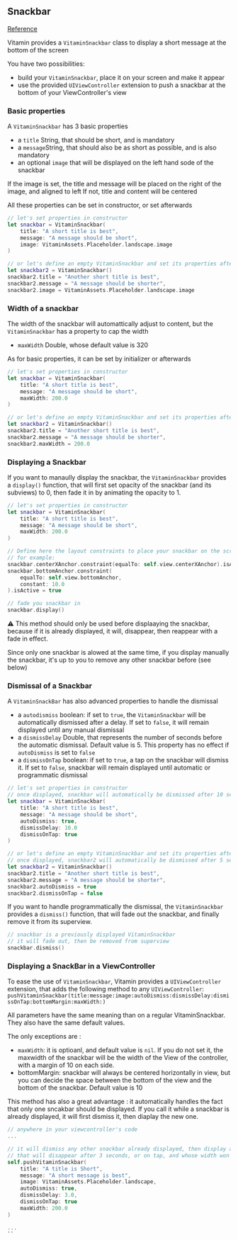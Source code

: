## Snackbar
[Reference](https://www.decathlon.design/726f8c765/p/798580-snackbar/b/83feb7)

Vitamin provides a `VitaminSnackbar` class to display a short message at the bottom of the screen

You have two possibilities:
- build your `VitaminSnackbar`, place it on your screen and make it appear
- use the provided `UIViewController` extension to push a snackbar at the bottom of your ViewController's view

### Basic properties
A `VitaminSnackbar` has 3 basic properties
- a `title` String, that should be short, and is mandatory
- a `message`String, that should also be as short as possible, and is also mandatory
- an optional `image` that will be displayed on the left hand sode of the snackbar

If the image is set, the title and message will be placed on the right of the image, and aligned to left
If not, title and content will be centered

All these properties can be set in constructor, or set afterwards

```swift
// let's set properties in constructor
let snackbar = VitaminSnackbar(
    title: "A short title is best",
    message: "A message should be short",
    image: VitaminAssets.Placeholder.landscape.image
)

// or let's define an empty VitaminSnackbar and set its properties afterwards
let snackbar2 = VitaminSnackbar()
snackbar2.title = "Another short title is best",
snackbar2.message = "A message should be shorter",
snackbar2.image = VitaminAssets.Placeholder.landscape.image
```

### Width of a snackbar
The width of the snackbar will automattically adjust to content, but the `VitaminSnackbar` has a property to cap the width
- `maxWidth` Double, whose default value is 320

As for basic properties, it can be set by initializer or afterwards

```swift
// let's set properties in constructor
let snackbar = VitaminSnackbar(
    title: "A short title is best",
    message: "A message should be short",
    maxWidth: 200.0
)

// or let's define an empty VitaminSnackbar and set its properties afterwards
let snackbar2 = VitaminSnackbar()
snackbar2.title = "Another short title is best",
snackbar2.message = "A message should be shorter",
snackbar2.maxWidth = 200.0
```


### Displaying a Snackbar
If you want to manaully display the snackbar, the `VitaminSnackbar` provides a `display()` function, that will first set opacity of the snackbar (and its subviews) to 0, then fade it in by animating the opacity to 1.

```swift
// let's set properties in constructor
let snackbar = VitaminSnackbar(
    title: "A short title is best",
    message: "A message should be short",
    maxWidth: 200.0
)

// Define here the layout constraints to place your snackbar on the screen
// for example:
snackbar.centerXAnchor.constraint(equalTo: self.view.centerXAnchor).isActive = true
snackbar.bottomAnchor.constraint(
    equalTo: self.view.bottomAnchor,
    constant: 10.0
).isActive = true

// fade you snackbar in
snackbar.display()
```

⚠️ This method should only be used before displaaying the snackbar, because if it is already displayed, it will, disappear, then reappear with a fade in effect.

Since only one snackbar is alowed at the same time, if you display manually the snackbar, it's up to you to remove any other snackbar before (see below)


### Dismissal of a Snackbar
A `VitaminSnackBar` has also advanced properties to handle the dismissal
- a `autodismiss` boolean: if set to `true`, the `VitaminSnackbar` will be automatically dismissed after a delay. If set to `false`, it will remain displayed until any manual dismissal
- a `dismissDelay` Double, that represents the number of seconds before the automatic dismissal. Default value is 5. This property has no effect if `autoDismiss` is set to `false`
- a `dismissOnTap` boolean: if set to `true`, a tap on the snackbar will dismiss it. If set to `false`, snackbar will remain displayed until automatic or programmatic dismissal

```swift
// let's set properties in constructor
// once displayed, snackbar will automatically be dismissed after 10 seconds, or if the user taps on it before
let snackbar = VitaminSnackbar(
    title: "A short title is best",
    message: "A message should be short",
    autoDismiss: true,
    dismissDelay: 10.0
    dismissOnTap: true
)

// or let's define an empty VitaminSnackbar and set its properties afterwards
// once displayed, snackbar2 will automatically be dismissed after 5 seconds (default value), but tap on it will have no effect
let snackbar2 = VitaminSnackbar()
snackbar2.title = "Another short title is best",
snackbar2.message = "A message should be shorter",
snackbar2.autoDismiss = true
snackbar2.dismissOnTap = false
```

If you want to handle programmatically the dismissal, the `VitaminSnackbar` provides a `dismiss()` function, that will fade out the snackbar, and finally remove it from its superview.

```swift
// snackbar is a previously displayed VitaminSnackbar
// it will fade out, then be removed from superview
snackbar.dismiss()
```


### Displaying a SnackBar in a ViewController
To ease the use of `VitaminSnackbar`, Vitamin provides a `UIViewController` extension, that adds the following method to any `UIViewController`:
`pushVitaminSnackbar(title:message:image:autoDismiss:dismissDelay:dismissOnTap:bottomMargin:maxWidth:)`

All parameters have the same meaning than on a regular VitaminSnackbar.
They also have the same default values.

The only exceptions are :
- `maxWidth`: it is optioanl, and default value is `nil`. If you do not set it, the maxwidth of the snackbar will be the width of the View of the controller, with a margin of 10 on each side.
- bottomMargin: snackbar will always be centered horizontally in view, but you can decide the space between the bottom of the view and the bottom of the snackbar. Default value is 10

This method has also a great advantage : it automatically handles the fact that only one sncakbar should be displayed.
If you call it while a snackbar is already displayed, it will first dismiss it, then diaplay the new one.

```swift
// anywhere in your viewcontroller's code
... 

// it will dismiss any other snackbar already displayed, then display a snackbar 
// that will disappear after 3 seconds, or on tap, and whose width won't exceed 200
self.pushVitaminSnackbar(
    title: "A title is Short",
    message: "A short message is best",
    image: VitaminAssets.Placeholder.landscape,
    autoDismiss: true,
    dismissDelay: 3.0,
    dismissOnTap: true
    maxWidth: 200.0
)

...
``

